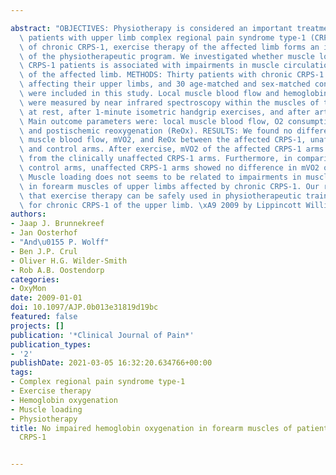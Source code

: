 ---
abstract: "OBJECTIVES: Physiotherapy is considered an important treatment option in\
  \ patients with upper limb complex regional pain syndrome type-1 (CRPS-1). In case\
  \ of chronic CRPS-1, exercise therapy of the affected limb forms an important part\
  \ of the physiotherapeutic program. We investigated whether muscle loading in chronic\
  \ CRPS-1 patients is associated with impairments in muscle circulation of the forearm\
  \ of the affected limb. METHODS: Thirty patients with chronic CRPS-1 unilaterally\
  \ affecting their upper limbs, and 30 age-matched and sex-matched control participants\
  \ were included in this study. Local muscle blood flow and hemoglobin oxygenation\
  \ were measured by near infrared spectroscopy within the muscles of the forearm\
  \ at rest, after 1-minute isometric handgrip exercises, and after arterial occlusion.\
  \ Main outcome parameters were: local muscle blood flow, O2 consumption (mVO2),\
  \ and postischemic reoxygenation (ReOx). RESULTS: We found no differences in baseline\
  \ muscle blood flow, mVO2, and ReOx between the affected CRPS-1, unaffected CRPS-1,\
  \ and control arms. After exercise, mVO2 of the affected CRPS-1 arms was not different\
  \ from the clinically unaffected CRPS-1 arms. Furthermore, in comparison with the\
  \ control arms, unaffected CRPS-1 arms showed no difference in mVO2 or ReOx. CONCLUSIONS:\
  \ Muscle loading does not seems to be related to impairments in muscle oxygen uptake\
  \ in forearm muscles of upper limbs affected by chronic CRPS-1. Our results suggest\
  \ that exercise therapy can be safely used in physiotherapeutic training programs\
  \ for chronic CRPS-1 of the upper limb. \xA9 2009 by Lippincott Williams & Wilkins."
authors:
- Jaap J. Brunnekreef
- Jan Oosterhof
- "And\u0155 P. Wolff"
- Ben J.P. Crul
- Oliver H.G. Wilder-Smith
- Rob A.B. Oostendorp
categories:
- OxyMon
date: 2009-01-01
doi: 10.1097/AJP.0b013e31819d19bc
featured: false
projects: []
publication: '*Clinical Journal of Pain*'
publication_types:
- '2'
publishDate: 2021-03-05 16:32:20.634766+00:00
tags:
- Complex regional pain syndrome type-1
- Exercise therapy
- Hemoglobin oxygenation
- Muscle loading
- Physiotherapy
title: No impaired hemoglobin oxygenation in forearm muscles of patients with chronic
  CRPS-1

---
